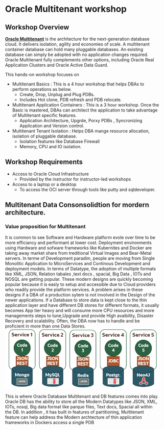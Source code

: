 # Oracle Multitenant workshop

## Workshop Overview

**[Oracle Multitenant](https://github.com/oracle/learning-library/issues)** is the architecture for the next-generation database cloud. It delivers isolation, agility and economies of scale. A multitenant container database can hold many pluggable databases. An existing database can simply be adopted with no application changes required. Oracle Multitenant fully complements other options, including Oracle Real Application Clusters and Oracle Active Data Guard.

This hands-on workshop focuses on
* Multitenant Basics : This is a 4 hour workshop that helps DBAs to perform operations as below.
    * Create, Drop, Unplug and Plug PDBs.
    * Includes Hot clone, PDB refresh and PDB relocate.
* Multitenant Application Containers : This is a 3 hour workshop. Once the Basic is mastered, DBAs can architect the application to take advantage of Multitenant specific features.
    * Application Architecture, Upgrde, Porxy PDBs , Syncronizing Application and Version control.
* Multitenant Tenant Isolation : Helps DBA mange resource allocation, isolation of pluggable database.
    * Isolation features like Database Firewall
    * Memory, CPU and IO isolation.

## Workshop Requirements

* Access to Oracle Cloud Infrastructure
    * Provided by the instructor for instructor-led workshops
* Access to a laptop or a desktop
    * To access the OCI server through tools like putty and sqldeveloper.


## Multitenant Data Consonsolidtion for mordern architecture.

###  Value proposition for Multitenant
It is common to see Software and Hardware platform evole over time to be more efficiancy and performant at lower cost.
Deployment  environments using Hardware and sofware frameworks like Kubernites and Docker are taking away market share from treditional Virtual Images and Bear-Metal servers.
In terme of Development paradim, people are moving from Single Monolitic Application to MicroServices and Continous Development and deployment models.
In terms of Datatype, the adoption of multiple formats like XML, JSON, Relation tabales ,text docs , spacial, Big Data , IOTs and NOSQL are getting popular.
These modern designs are quickly becoming popular because it is easly to setup and accessible due to Cloud providers who readily provide the platform services.
A problem arises in these designs if a DBA of a production sytem is not involved in the Design of the newer applications. If a Database to store data is kept close to the thin application layer and have different DB stores for different formats, it usually becomes App tier heavy and will consume more CPU resources and more managements steps to tune,Upgrade and provide High avaibility, Disaster Recovery and scalability. Often, the DBA now has to handle and be proficient in more than one Data Stores.
![](images/MicroservicesInDocker.png " ")

This is where Oracle Database Multitenant and DB features comes into play. Oracle DB has the ability to store all the Modern Datatypes like JSON, XML, IOTs, nosql, Big data format like parque files, Text docs, Spacial all within the DB. In addition , it has built in features of partitioning,  Multitenant feature can help address the Modern archtecture of thin application frameworks in Dockers access a single PDB 
